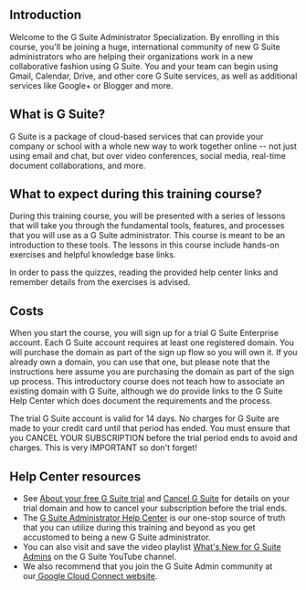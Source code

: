 ## Introduction

Welcome to the G Suite Administrator Specialization. By enrolling in this course, you'll be joining a huge, international community of new G Suite administrators who are helping their organizations work in a new collaborative fashion using G Suite. You and your team can begin using Gmail, Calendar, Drive, and other core G Suite services, as well as additional services like Google+ or Blogger and more.

## What is G Suite?

G Suite is a package of cloud-based services that can provide your company or school with a whole new way to work together online -- not just using email and chat, but over video conferences, social media, real-time document collaborations, and more.

## What to expect during this training course?

During this training course, you will be presented with a series of lessons that will take you through the fundamental tools, features, and processes that you will use as a G Suite administrator. This course is meant to be an introduction to these tools. The lessons in this course include hands-on exercises and helpful knowledge base links.

In order to pass the quizzes, reading the provided help center links and remember details from the exercises is advised.

## Costs

When you start the course, you will sign up for a trial G Suite Enterprise account. Each G Suite account requires at least one registered domain. You will purchase the domain as part of the sign up flow so you will own it. If you already own a domain, you can use that one, but please note that the instructions here assume you are purchasing the domain as part of the sign up process. This introductory course does not teach how to associate an existing domain with G Suite, although we do provide links to the G Suite Help Center which does document the requirements and the process.

The trial G Suite account is valid for 14 days. No charges for G Suite are made to your credit card until that period has ended. You must ensure that you CANCEL YOUR SUBSCRIPTION before the trial period ends to avoid and charges. This is very IMPORTANT so don't forget!

## Help Center resources

-   See [About your free G Suite trial](https://support.google.com/a/answer/6388094) and [Cancel G Suite](https://support.google.com/a/answer/1257646 "Cancel G Suite") for details on your trial domain and how to cancel your subscription before the trial ends.
-   The [G Suite Administrator Help Center](https://support.google.com/a#topic=29157) is our one-stop source of truth that you can utilize during this training and beyond as you get accustomed to being a new G Suite administrator.
-   You can also visit and save the video playlist [What's New for G Suite Admins](https://www.youtube.com/playlist?list=PLU8ezI8GYqs4NSPPqm9hkdWPziVh_O3EC) on the G Suite YouTube channel.
-   We also recommend that you join the G Suite Admin community at our[ Google Cloud Connect website](https://connect.googleforwork.com/login.jspa?referer=%2Fcommunity%2Fcustomers%2Fgsuite%2Fgsuite-admins-only).
